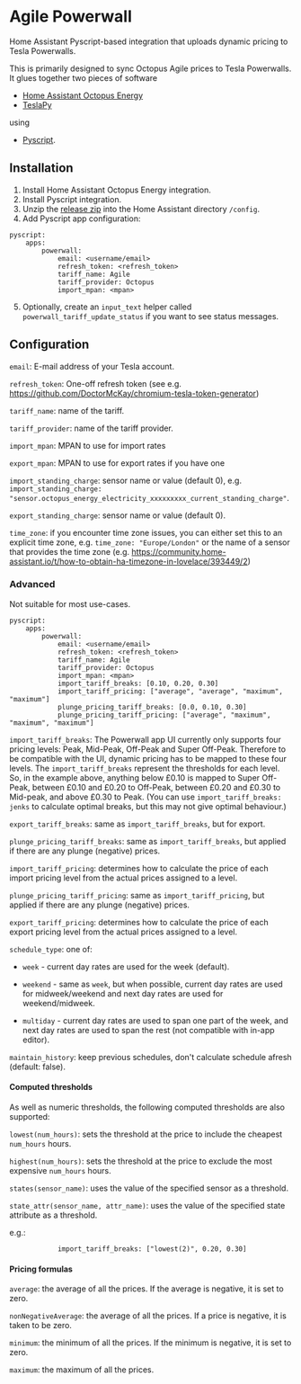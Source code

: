 # Agile Powerwall
Home Assistant Pyscript-based integration that uploads dynamic pricing to Tesla Powerwalls.

This is primarily designed to sync Octopus Agile prices to Tesla Powerwalls.
It glues together two pieces of software

*   [Home Assistant Octopus Energy](https://github.com/BottlecapDave/HomeAssistant-OctopusEnergy)
*   [TeslaPy](https://github.com/tdorssers/TeslaPy)

using

*   [Pyscript](https://github.com/custom-components/pyscript).


## Installation

1.   Install Home Assistant Octopus Energy integration.
2.   Install Pyscript integration.
3.   Unzip the [release zip](https://github.com/pulquero/agile-powerwall/releases/latest) into the Home Assistant directory `/config`.
4.   Add Pyscript app configuration:

	pyscript:
	    apps:
	        powerwall:
	            email: <username/email>
	            refresh_token: <refresh_token>
	            tariff_name: Agile
	            tariff_provider: Octopus
	            import_mpan: <mpan>

5.   Optionally, create an `input_text` helper called `powerwall_tariff_update_status` if you want to see status messages.


## Configuration

`email`: E-mail address of your Tesla account.

`refresh_token`: One-off refresh token (see e.g. <https://github.com/DoctorMcKay/chromium-tesla-token-generator>)

`tariff_name`: name of the tariff.

`tariff_provider`: name of the tariff provider.

`import_mpan`: MPAN to use for import rates

`export_mpan`: MPAN to use for export rates if you have one

`import_standing_charge`: sensor name or value (default 0), e.g. `import_standing_charge: "sensor.octopus_energy_electricity_xxxxxxxxx_current_standing_charge"`.

`export_standing_charge`: sensor name or value (default 0).

`time_zone`: if you encounter time zone issues, you can either set this to an explicit time zone, e.g. `time_zone: "Europe/London"` or the name of a sensor that provides the time zone (e.g. https://community.home-assistant.io/t/how-to-obtain-ha-timezone-in-lovelace/393449/2)


### Advanced

Not suitable for most use-cases.

	pyscript:
	    apps:
	        powerwall:
	            email: <username/email>
	            refresh_token: <refresh_token>
	            tariff_name: Agile
	            tariff_provider: Octopus
	            import_mpan: <mpan>
	            import_tariff_breaks: [0.10, 0.20, 0.30]
	            import_tariff_pricing: ["average", "average", "maximum", "maximum"]
	            plunge_pricing_tariff_breaks: [0.0, 0.10, 0.30]
	            plunge_pricing_tariff_pricing: ["average", "maximum", "maximum", "maximum"]

`import_tariff_breaks`: The Powerwall app UI currently only supports four pricing levels: Peak, Mid-Peak, Off-Peak and Super Off-Peak.
Therefore to be compatible with the UI, dynamic pricing has to be mapped to these four levels.
The `import_tariff_breaks` represent the thresholds for each level.
So, in the example above, anything below £0.10 is mapped to Super Off-Peak, between £0.10 and £0.20 to Off-Peak, between £0.20 and £0.30 to Mid-peak, and above £0.30 to Peak. (You can use `import_tariff_breaks: jenks` to calculate optimal breaks, but this may not give optimal behaviour.)

`export_tariff_breaks`: same as `import_tariff_breaks`, but for export.

`plunge_pricing_tariff_breaks`: same as `import_tariff_breaks`, but applied if there are any plunge (negative) prices.

`import_tariff_pricing`: determines how to calculate the price of each import pricing level from the actual prices assigned to a level.

`plunge_pricing_tariff_pricing`: same as `import_tariff_pricing`, but applied if there are any plunge (negative) prices.

`export_tariff_pricing`: determines how to calculate the price of each export pricing level from the actual prices assigned to a level.

`schedule_type`: one of:

 - `week` - current day rates are used for the week (default).

 - `weekend` - same as `week`, but when possible, current day rates are used for midweek/weekend and next day rates are used for weekend/midweek.

 - `multiday` - current day rates are used to span one part of the week, and next day rates are used to span the rest (not compatible with in-app editor).

`maintain_history`: keep previous schedules, don't calculate schedule afresh (default: false).


#### Computed thresholds

As well as numeric thresholds, the following computed thresholds are also supported:

`lowest(num_hours)`: sets the threshold at the price to include the cheapest `num_hours` hours.

`highest(num_hours)`: sets the threshold at the price to exclude the most expensive `num_hours` hours.

`states(sensor_name)`: uses the value of the specified sensor as a threshold.

`state_attr(sensor_name, attr_name)`: uses the value of the specified state attribute as a threshold.

e.g.:

	            import_tariff_breaks: ["lowest(2)", 0.20, 0.30]


#### Pricing formulas

`average`: the average of all the prices. If the average is negative, it is set to zero.

`nonNegativeAverage`: the average of all the prices. If a price is negative, it is taken to be zero.

`minimum`: the minimum of all the prices. If the minimum is negative, it is set to zero.

`maximum`: the maximum of all the prices.
